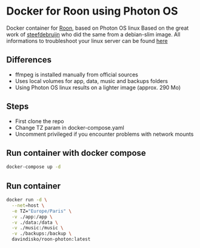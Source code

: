 # Docker for Roon using Photon OS

Docker container for [Roon], based on Photon OS linux
Based on the great work of [steefdebruijn] who did the same from a debian-slim image.
All informations to troubleshoot your linux server can be found [here]


## Differences
- ffmpeg is installed manually from official sources
- Uses local volumes for app, data, music and backups folders
- Using Photon OS linux results on a lighter image (approx. 290 Mo)

## Steps
- First clone the repo
- Change TZ param in docker-compose.yaml
- Uncomment privileged if you encounter problems with network mounts

## Run container with docker compose
```sh
docker-compose up -d
```

## Run container
```sh
docker run -d \
  --net=host \
  -e TZ="Europe/Paris" \
  -v ./app:/app \
  -v ./data:/data \
  -v ./music:/music \
  -v ./backups:/backup \
  davindisko/roon-photon:latest
```

[steefdebruijn]: <https://github.com/steefdebruijn/docker-roonserver>
[roon]: <https://roonlabs.com>
[here]: <https://help.roonlabs.com/portal/en/kb/articles/linux-install>